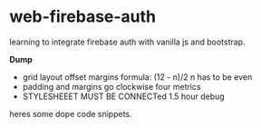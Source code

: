 # web-firebase-auth
learning to integrate firebase auth with vanilla js and bootstrap.

**Dump**
- grid layout offset margins formula: (12 - n)/2 n has to be even
- padding and margins go clockwise four metrics
- STYLESHEEET MUST BE CONNECTed 1.5 hour debug

heres some dope code snippets.
```JavaScript

```
